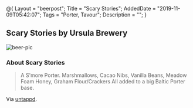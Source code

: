 @{
 Layout = "beerpost";
 Title = "Scary Stories";
 AddedDate = "2019-11-09T05:42:07";
 Tags = "Porter, Tavour";
 Description = "";
 }
 

## Scary Stories by Ursula Brewery

![beer-pic]

### About Scary Stories

> A S'more Porter. Marshmallows, Cacao Nibs, Vanilla Beans, Meadow Foam Honey, Graham Flour/Crackers All added to a big Baltic Porter base.

Via [untappd][untappd-url].

[untappd-url]: <https://untappd.com//b/ursula-brewery-scary-stories/1583257>
[beer-pic]: https://jasonpowley.com/assets/img/2019-11-09-scary-stories.jpeg "Scary Stories by Ursula Brewery"
